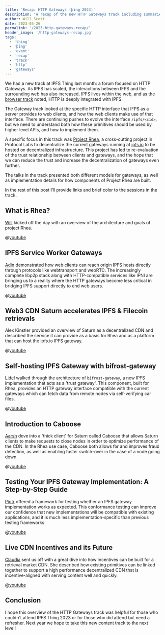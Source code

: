 ```yaml
---
title: 'Recap: HTTP Gateways (þing 2023)'
description: 'A recap of the new HTTP Gateways track including summaries, links, and videos.'
author: Will Scott
date: 2023-05-26
permalink: '/2023-http-gateways-recap/'
header_image: '/http-gateways-recap.jpg'
tags:
  - 'thing'
  - 'þing'
  - 'event'
  - 'recap'
  - 'track'
  - 'http'
  - 'gateways'
---
```


We had a new track at IPFS Thing last month: a forum focused on HTTP Gateways. As IPFS has scaled, the interactions between IFPS and the surrounding web has also increased. IPFS lives within the web, and as the [browser track](https://blog.ipfs.tech/2023-ipfs-thing-web-track/) noted, HTTP is deeply integrated with IPFS.

The Gateway track looked at the specific HTTP interface that IFPS as a server provides to web clients, and how the web clients make use of that interface. There are continuing pushes to evolve the interface `/ipfs/<cid>`, but we need to understand both how these primitives should be used by higher level APIs, and how to implement them.

A specific focus in this track was [Project Rhea](https://pl-strflt.notion.site/Project-Rhea-decentralized-IPFS-gateway-3d5906e7a0d84bea800d5920005dfea6), a cross-cutting project in Protocol Labs to decentralize the current gateways running at [ipfs.io](https://ipfs.io) to be hosted on decentralized infrastructure. This project has led to re-evaluation of the trust relationship between clients and gateways, and the hope that we can reduce the trust and increase the decentralization of gateways even further.

The talks in the track presented both different models for gateways, as well as implementation details for how components of Project Rhea are built.

In the rest of this post I'll provide links and brief color to the sessions in the track.

## What is Rhea?

[Will](https://wills.co.tt) kicked off the day with an overview of the architecture and goals of project Rhea.

@[youtube](0eJd2aqqSy8)

## IPFS Service Worker Gateways

[Adin](https://github.com/aschmahmann) demonstrated how web clients can reach origin IPFS hosts directly through protocols like webtransport and webRTC. The increasingly complete libp2p stack along with HTTP-compatible services like IPNI are bringing us to a reality where the HTTP gateways become less critical in bridging IPFS support directly to end web users.

@[youtube](MRIyWXy0ZRc)

## Web3 CDN Saturn accelerates IPFS & Filecoin retrievals

Alex Kinstler provided an overview of Saturn as a decentralized CDN and described the service it can provide as a basis for Rhea and as a platform that can host the ipfs.io IPFS gateway.

@[youtube](f9iUTLtPtKY)

## Self-hosting IPFS Gateway with bifrost-gateway

[Lidel](https://github.com/lidel) walked through the architecture of `bifrost-gateway`, a new IPFS implementation that acts as a 'trust gateway'. This component, built for Rhea, provides an HTTP gateway interface compatible with the current gateways which can fetch data from remote nodes via self-verifying car files.

@[youtube](xhJPz_efAQE)

## Introduction to Caboose

[Aarsh](https://github.com/aarshkshah1992/) dove into a 'thick client' for Saturn called Caboose that allows Saturn clients to make requests to close nodes in order to optimize performance of the CDN. In the Rhea use case, Caboose both allows for and improves fraud detection, as well as enabling faster switch-over in the case of a node going down.

@[youtube](z7a9E735l3Y)

## Testing Your IPFS Gateway Implementation: A Step-by-Step Guide

[Piotr](https://github.com/galargh) offered a framework for testing whether an IPFS gateway implementation works as expected. This conformance testing can improve our confidence that new implementations will be compatible with existing applications, and it is much less implementation-specific than previous testing frameworks.

@[youtube](PmIf77thO_c_)

## Live CDN Incentives and its Future

[Claudia](http://w.laudiacay.cool/) sent us off with a great dive into how incentives can be built for a retrieval market CDN. She described how existing primitives can be linked together to support a high performance decentralized CDN that is incentive-aligned with serving content well and quickly.

@[youtube](yrrAjR03TsU)

## Conclusion

I hope this overview of the HTTP Gateways track was helpful for those who couldn't attend IPFS Thing 2023 or for those who did attend but need a refresher. Next year we hope to take this new content track to the next level!

